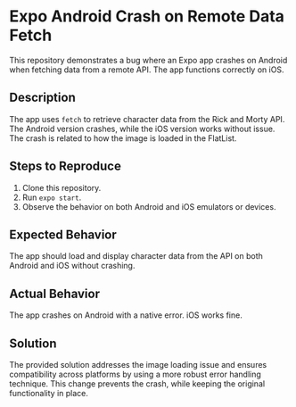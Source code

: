 # Expo Android Crash on Remote Data Fetch

This repository demonstrates a bug where an Expo app crashes on Android when fetching data from a remote API. The app functions correctly on iOS.

## Description

The app uses `fetch` to retrieve character data from the Rick and Morty API.  The Android version crashes, while the iOS version works without issue. The crash is related to how the image is loaded in the FlatList.

## Steps to Reproduce

1. Clone this repository.
2. Run `expo start`.
3. Observe the behavior on both Android and iOS emulators or devices.

## Expected Behavior

The app should load and display character data from the API on both Android and iOS without crashing.

## Actual Behavior

The app crashes on Android with a native error. iOS works fine.

## Solution

The provided solution addresses the image loading issue and ensures compatibility across platforms by using a more robust error handling technique. This change prevents the crash, while keeping the original functionality in place.